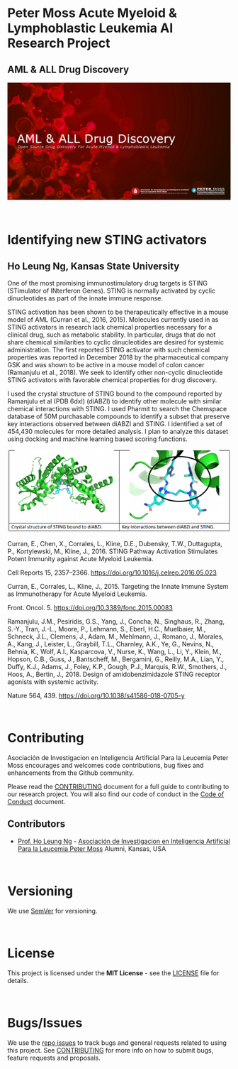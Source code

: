 # Peter Moss Acute Myeloid & Lymphoblastic Leukemia AI Research Project
## AML & ALL Drug Discovery

![AML & ALL Drug Discovery](../assets/images/project-banner.jpg)

&nbsp;

# Identifying new STING activators

## Ho Leung Ng, Kansas State University

One of the most promising immunostimulatory drug targets is STING (STimulator of INterferon Genes). STING is normally activated by cyclic dinucleotides as part of the innate immune response.

STING activation has been shown to be therapeutically effective in a mouse model of AML (Curran et al., 2016, 2015). Molecules currently used in as STING activators in research lack chemical properties necessary for a clinical drug, such as metabolic stability. In particular, drugs that do not share chemical similarities to cyclic dinucleotides are desired for systemic administration. The first reported STING activator with such chemical properties was reported in December 2018 by the pharmaceutical company GSK and was shown to be active in a mouse model of colon cancer (Ramanjulu et al., 2018). We seek to identify other non-cyclic dinucleotide STING activators with favorable chemical properties for drug discovery.

I used the crystal structure of STING bound to the compound reported by Ramanjulu et al (PDB 6dxl) (diABZI) to identify other molecule with similar chemical interactions with STING. I used Pharmit to search the Chemspace database of 50M purchasable compounds to identify a subset that preserve key
interactions observed between diABZI and STING. I identified a set of 454,430 molecules for more detailed analysis. I plan to analyze this dataset using docking and machine learning based scoring functions.

![AML & ALL Drug Discover](../assets/images/fig1.jpg)

Curran, E., Chen, X., Corrales, L., Kline, D.E., Dubensky, T.W., Duttagupta, P., Kortylewski, M., Kline, J., 2016. STING Pathway Activation Stimulates Potent Immunity against Acute Myeloid Leukemia.

Cell Reports 15, 2357–2366. https://doi.org/10.1016/j.celrep.2016.05.023

Curran, E., Corrales, L., Kline, J., 2015. Targeting the Innate Immune System as Immunotherapy for Acute Myeloid Leukemia.

Front. Oncol. 5. https://doi.org/10.3389/fonc.2015.00083

Ramanjulu, J.M., Pesiridis, G.S., Yang, J., Concha, N., Singhaus, R., Zhang, S.-Y., Tran, J.-L., Moore, P., Lehmann, S., Eberl, H.C., Muelbaier, M., Schneck, J.L., Clemens, J., Adam, M., Mehlmann, J., Romano, J., Morales, A., Kang, J., Leister, L., Graybill, T.L., Charnley, A.K., Ye, G., Nevins, N., Behnia, K., Wolf, A.I., Kasparcova, V., Nurse, K., Wang, L., Li, Y., Klein, M., Hopson, C.B., Guss, J., Bantscheff, M., Bergamini, G., Reilly, M.A., Lian, Y., Duffy, K.J., Adams, J., Foley, K.P., Gough, P.J., Marquis, R.W., Smothers, J., Hoos, A., Bertin, J., 2018. Design of amidobenzimidazole STING receptor agonists with systemic activity.

Nature 564, 439. https://doi.org/10.1038/s41586-018-0705-y

&nbsp;

# Contributing
Asociación de Investigacion en Inteligencia Artificial Para la Leucemia Peter Moss encourages and welcomes code contributions, bug fixes and enhancements from the Github community.

Please read the [CONTRIBUTING](https://github.com/AMLResearchProject/Contributing-Guide/blob/main/CONTRIBUTING.md "CONTRIBUTING") document for a full guide to contributing to our research project. You will also find our code of conduct in the [Code of Conduct](https://github.com/AMLResearchProject/Contributing-Guide/blob/main/CODE-OF-CONDUCT.md) document.

## Contributors
- [Prof. Ho Leung Ng](https://www.leukemiaairesearch.com/association/volunteers/alumni/ho-leung-ng "Prof. Ho Leung Ng") - [Asociación de Investigacion en Inteligencia Artificial Para la Leucemia Peter Moss](https://www.leukemiaresearchassociation.ai "Asociación de Investigacion en Inteligencia Artificial Para la Leucemia Peter Moss") Alumni, Kansas, USA

&nbsp;

# Versioning
We use [SemVer](https://semver.org/) for versioning.

&nbsp;

# License
This project is licensed under the **MIT License** - see the [LICENSE](../LICENSE "LICENSE") file for details.

&nbsp;

# Bugs/Issues
We use the [repo issues](../issues "repo issues") to track bugs and general requests related to using this project. See [CONTRIBUTING](https://github.com/AMLResearchProject/Contributing-Guide/blob/main/CONTRIBUTING.md "CONTRIBUTING") for more info on how to submit bugs, feature requests and proposals.